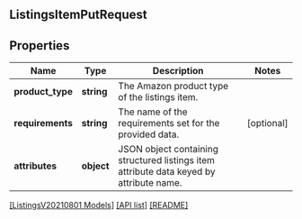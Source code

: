 ## ListingsItemPutRequest

## Properties

Name | Type | Description | Notes
------------ | ------------- | ------------- | -------------
**product_type** | **string** | The Amazon product type of the listings item. |
**requirements** | **string** | The name of the requirements set for the provided data. | [optional]
**attributes** | **object** | JSON object containing structured listings item attribute data keyed by attribute name. |

[[ListingsV20210801 Models]](../) [[API list]](../../Api) [[README]](../../../README.md)
